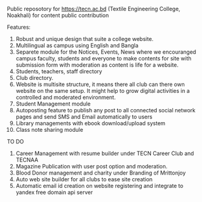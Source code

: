 Public reposotory for https://tecn.ac.bd (Textile Engineering College, Noakhali) for content public contribution 

Features: 
1. Robust and unique design that suite a college website.
2. Multilingual as campus using English and Bangla 
3. Separete module for the Notices, Events, News where we encouranged campus faculty, students and everyone to make contents for site with submission form with moderation as content is life for a website.
4. Students, teachers, staff directory
5. Club directory.
6. Website is multisite structure, it means there all club can there own website on the same setup. It might help to grow digital activities in a controlled and moderated environment.
7. Student Management module
8. Autoposting feature to publish any post to all connected social network pages and send SMS and Email automatically to users
9. Library managements with ebook download/upload system 
10. Class note sharing module

TO DO
1. Career Management with resume builder under TECN Career Club and TECNAA
2. Magazine Publication with user post option and moderation.
3. Blood Donor management and charity under Branding of Mrittonjoy
4. Auto web site builder for all clubs to ease site creation
5. Automatic email id creation on website registering and integrate to yandex free domain api server
